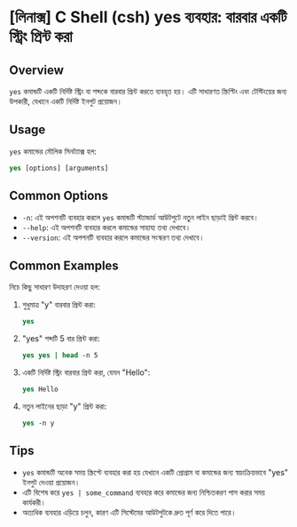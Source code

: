 # [লিনাক্স] C Shell (csh) yes ব্যবহার: বারবার একটি স্ট্রিং প্রিন্ট করা

## Overview
`yes` কমান্ডটি একটি নির্দিষ্ট স্ট্রিং বা শব্দকে বারবার প্রিন্ট করতে ব্যবহৃত হয়। এটি সাধারণত স্ক্রিপ্টিং এবং টেস্টিংয়ের জন্য উপকারী, যেখানে একটি নির্দিষ্ট ইনপুট প্রয়োজন।

## Usage
`yes` কমান্ডের মৌলিক সিনট্যাক্স হল:

```csh
yes [options] [arguments]
```

## Common Options
- `-n`: এই অপশনটি ব্যবহার করলে `yes` কমান্ডটি স্ট্যান্ডার্ড আউটপুটে নতুন লাইন ছাড়াই প্রিন্ট করবে।
- `--help`: এই অপশনটি ব্যবহার করলে কমান্ডের সাহায্য তথ্য দেখাবে।
- `--version`: এই অপশনটি ব্যবহার করলে কমান্ডের সংস্করণ তথ্য দেখাবে।

## Common Examples
নিচে কিছু সাধারণ উদাহরণ দেওয়া হল:

1. শুধুমাত্র "y" বারবার প্রিন্ট করা:
   ```csh
   yes
   ```

2. "yes" শব্দটি 5 বার প্রিন্ট করা:
   ```csh
   yes yes | head -n 5
   ```

3. একটি নির্দিষ্ট স্ট্রিং বারবার প্রিন্ট করা, যেমন "Hello":
   ```csh
   yes Hello
   ```

4. নতুন লাইনের ছাড়া "y" প্রিন্ট করা:
   ```csh
   yes -n y
   ```

## Tips
- `yes` কমান্ডটি অনেক সময় স্ক্রিপ্টে ব্যবহার করা হয় যেখানে একটি প্রোগ্রাম বা কমান্ডের জন্য স্বয়ংক্রিয়ভাবে "yes" ইনপুট দেওয়া প্রয়োজন।
- এটি বিশেষ করে `yes | some_command` ব্যবহার করে কমান্ডের জন্য নিশ্চিতকরণ পাস করার সময় কার্যকরী।
- অত্যধিক ব্যবহার এড়িয়ে চলুন, কারণ এটি সিস্টেমের আউটপুটকে দ্রুত পূর্ণ করে দিতে পারে।